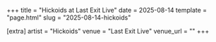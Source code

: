 +++
title = "Hickoids at Last Exit Live"
date = 2025-08-14
template = "page.html"
slug = "2025-08-14-hickoids"

[extra]
artist = "Hickoids"
venue = "Last Exit Live"
venue_url = ""
+++
